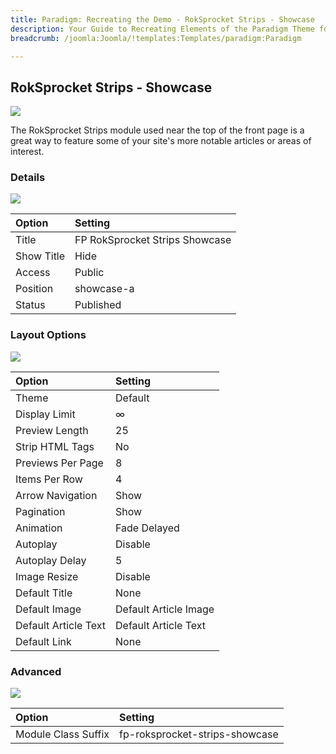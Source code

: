 ```yaml
---
title: Paradigm: Recreating the Demo - RokSprocket Strips - Showcase
description: Your Guide to Recreating Elements of the Paradigm Theme for Joomla
breadcrumb: /joomla:Joomla/!templates:Templates/paradigm:Paradigm

---
```


RokSprocket Strips - Showcase
-----

![][demo1]

The RokSprocket Strips module used near the top of the front page is a great way to feature some of your site's more notable articles or areas of interest.

### Details

![][demo2]

| Option | Setting |
|:------|:-------|
| Title | FP RokSprocket Strips Showcase |
| Show Title | Hide |
| Access | Public |
| Position | showcase-a |
| Status | Published |

### Layout Options

![][demo3]

| Option | Setting |
|:------|:-------|
| Theme | Default |
| Display Limit | ∞ |
| Preview Length | 25 |
| Strip HTML Tags | No |
| Previews Per Page | 8 |
| Items Per Row | 4 |
| Arrow Navigation | Show |
| Pagination | Show |
| Animation | Fade Delayed |
| Autoplay | Disable |
| Autoplay Delay | 5 |
| Image Resize | Disable |
| Default Title | None |
| Default Image | Default Article Image |
| Default Article Text | Default Article Text |
| Default Link | None |

### Advanced

![][demo4]

| Option | Setting |
|:------|:-------|
| Module Class Suffix | fp-roksprocket-strips-showcase |

[demo1]: assets/strips_showcase_1.jpeg
[demo2]: assets/strips_showcase_2.jpeg
[demo3]: assets/strips_showcase_3.jpeg
[demo4]: assets/strips_showcase_4.jpg